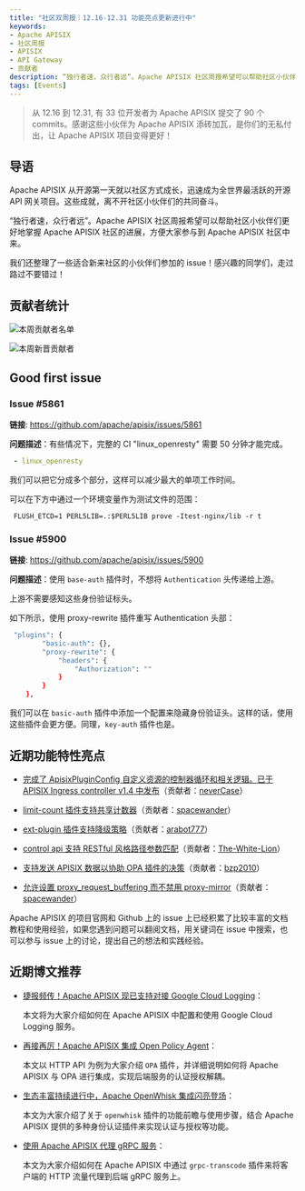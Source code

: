 ```yaml
---
title: "社区双周报｜12.16-12.31 功能亮点更新进行中"
keywords: 
- Apache APISIX
- 社区周报
- APISIX
- API Gateway
- 贡献者
description: “独行者速，众行者远”。Apache APISIX 社区周报希望可以帮助社区小伙伴们更好地掌握 Apache APISIX 社区的每周进展，方便大家参与到 Apache APISIX 社区中来。
tags: [Events]
---
```


> 从 12.16 到 12.31, 有 33 位开发者为 Apache APISIX 提交了 90 个 commits。感谢这些小伙伴为 Apache APISIX 添砖加瓦，是你们的无私付出，让 Apache APISIX 项目变得更好！

<!--truncate-->

## 导语

Apache APISIX 从开源第一天就以社区方式成长，迅速成为全世界最活跃的开源 API 网关项目。这些成就，离不开社区小伙伴们的共同奋斗。

“独行者速，众行者远”。Apache APISIX 社区周报希望可以帮助社区小伙伴们更好地掌握 Apache APISIX 社区的进展，方便大家参与到 Apache APISIX 社区中来。

我们还整理了一些适合新来社区的小伙伴们参加的 issue！感兴趣的同学们，走过路过不要错过！

## 贡献者统计

![本周贡献者名单](https://static.apiseven.com/202108/1641356905322-c0fdef6a-370f-4369-b4b8-3e296cdfeb7f.png)

![本周新晋贡献者](https://static.apiseven.com/202108/1641363865367-2500996c-30e9-465e-9a52-2c2981b9b8b2.png)

## Good first issue

### Issue #5861

**链接**: https://github.com/apache/apisix/issues/5861

**问题描述**：有些情况下，完整的 CI "linux_openresty" 需要 50 分钟才能完成。

```YAML
 - linux_openresty
```

我们可以把它分成多个部分，这样可以减少最大的单项工作时间。

可以在下方中通过一个环境变量作为测试文件的范围：

```Shell
 FLUSH_ETCD=1 PERL5LIB=.:$PERL5LIB prove -Itest-nginx/lib -r t
```

### Issue #5900

**链接**: https://github.com/apache/apisix/issues/5900

**问题描述**：使用 `base-auth` 插件时，不想将 `Authentication` 头传递给上游。

上游不需要感知这些身份验证标头。

如下所示，使用 proxy-rewrite 插件重写 Authentication 头部：

```Bash
 "plugins": {
        "basic-auth": {},
        "proxy-rewrite": {
            "headers": {
                "Authorization": ""
            }
        }
    },
```

我们可以在 `basic-auth` 插件中添加一个配置来隐藏身份验证头。这样的话，使用这些插件会更方便。同理，`key-auth` 插件也是。

## 近期功能特性亮点

- [完成了 ApisixPluginConfig 自定义资源的控制器循环和相关逻辑。已于 APISIX Ingress controller v1.4 中发布](https://github.com/apache/apisix-ingress-controller/pull/815)（贡献者：[neverCase](https://github.com/neverCase)）

- [limit-count 插件支持共享计数器](https://github.com/apache/apisix/pull/5881)（贡献者：[spacewander](https://github.com/spacewander)）

- [ext-plugin 插件支持降级策略](https://github.com/apache/apisix/pull/5897)（贡献者：[arabot777](https://github.com/arabot777)）

- [control api 支持 RESTful 风格路径参数匹配](https://github.com/apache/apisix/pull/5934)（贡献者：[The-White-Lion](https://github.com/The-White-Lion)）

- [支持发送 APISIX 数据以协助 OPA 插件的决策](https://github.com/apache/apisix/pull/5874)（贡献者：[bzp2010](https://github.com/bzp2010)）

- [允许设置 proxy_request_buffering 而不禁用 proxy-mirror](hhttps://github.com/apache/apisix/pull/5943)（贡献者：[spacewander](https://github.com/spacewander)）

Apache APISIX 的项目官网和 Github 上的 issue 上已经积累了比较丰富的文档教程和使用经验，如果您遇到问题可以翻阅文档，用关键词在 issue 中搜索，也可以参与 issue 上的讨论，提出自己的想法和实践经验。

## 近期博文推荐

- [捷报频传！Apache APISIX 现已支持对接 Google Cloud Logging](https://apisix.apache.org/zh/blog/2021/12/22/google-logging)：

  本文将为大家介绍如何在 Apache APISIX 中配置和使用 Google Cloud Logging 服务。

- [再接再厉！Apache APISIX 集成 Open Policy Agent](https://apisix.apache.org/zh/blog/2021/12/24/open-policy-agent)：

  本文以 HTTP API 为例为大家介绍 `OPA` 插件，并详细说明如何将 Apache APISIX 与 OPA 进行集成，实现后端服务的认证授权解耦。

- [生态丰富持续进行中，Apache OpenWhisk 集成闪亮登场](https://apisix.apache.org/zh/blog/2021/12/24/apisix-integrate-openwhisk-plugin)：

  本文为大家介绍了关于 `openwhisk` 插件的功能前瞻与使用步骤，结合 Apache APISIX 提供的多种身份认证插件来实现认证与授权等功能。

- [使用 Apache APISIX 代理 gRPC 服务](https://apisix.apache.org/zh/blog/2021/12/30/apisix-proxy-grpc-service)：

  本文为大家介绍如何在 Apache APISIX 中通过 `grpc-transcode` 插件来将客户端的 HTTP 流量代理到后端 gRPC 服务上。
